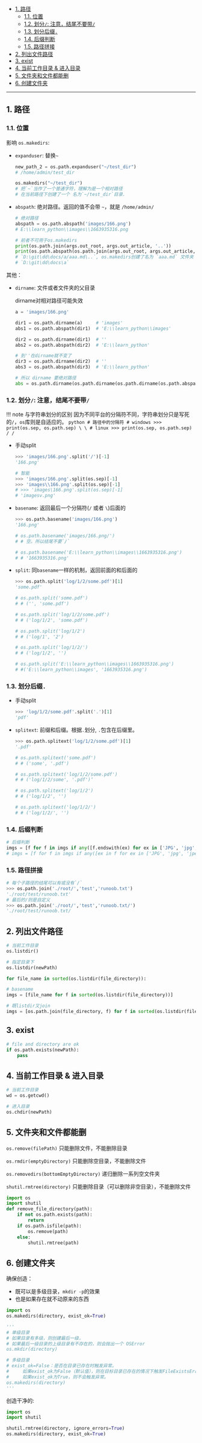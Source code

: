 - [1. 路径](#1-路径)
  - [1.1. 位置](#11-位置)
  - [1.2. 划分`/`: 注意，结尾不要带`/`](#12-划分-注意结尾不要带)
  - [1.3. 划分后缀`.`](#13-划分后缀)
  - [1.4. 后缀判断](#14-后缀判断)
  - [1.5. 路径拼接](#15-路径拼接)
- [2. 列出文件路径](#2-列出文件路径)
- [3. exist](#3-exist)
- [4. 当前工作目录 \& 进入目录](#4-当前工作目录--进入目录)
- [5. 文件夹和文件都能删](#5-文件夹和文件都能删)
- [6. 创建文件夹](#6-创建文件夹)

---

## 1. 路径

### 1.1. 位置

影响 `os.makedirs`: 
- `expanduser`: 替换`~`
   
    ```python
    new_path_2 = os.path.expanduser("~/test_dir")
    # /home/admin/test_dir

    os.makedirs("~/test_dir")
    # 把`~`当作了一个普通字符，理解为是一个相对路径
    # 在当前路径下创建了一个 名为`~/test_dir`目录.
    ```
- `abspath`: 绝对路径。返回的值不会带 `~`，就是 `/home/admin/`
    
    ```python
    # 绝对路径
    abspath = os.path.abspath('images/166.png')    
    # E:\\learn_python\\images\\1663935316.png

    # 前者不可用于os.makedirs
    print(os.path.join(args.out_root, args.out_article, '..'))
    print(os.path.abspath(os.path.join(args.out_root, args.out_article, '..')))
    # `D:\git\dd\docs/a/aaa.md\..`, os.makedirs创建了名为 `aaa.md` 文件夹
    # `D:\git\dd\docs\a`
    ```

其他：
- `dirname`: 文件或者文件夹的父目录
    
    dirname对相对路径可能失效
    ```python
    a = 'images/166.png'

    dir1 = os.path.dirname(a)     # 'images'
    abs1 = os.path.abspath(dir1)  # 'E:\\learn_python\\images'

    dir2 = os.path.dirname(dir1)  # ''
    abs2 = os.path.abspath(dir2)  # 'E:\\learn_python'

    # 到''在dirname就不变了
    dir3 = os.path.dirname(dir2)  # ''
    abs3 = os.path.abspath(dir3)  # 'E:\\learn_python'

    # 所以 dirname 要绝对路径
    abs = os.path.dirname(os.path.dirname(os.path.dirname(os.path.abspath(a)))) # 'E:\\'
    ```
### 1.2. 划分`/`: 注意，结尾不要带`/`

!!! note 与字符串划分的区别
    因为不同平台的分隔符不同，字符串划分只是写死的`/`，`os`库则是自适应的。
    ```python
    # 路径中的分隔符
    # windows
    >>> print(os.sep, os.path.sep)
    \ \
    # linux
    >>> print(os.sep, os.path.sep)
    / /
    ```

- 手动split

    ```python
    >>> 'images/166.png'.split('/')[-1]   
    '166.png'

    # 智能
    >>> 'images/166.png'.split(os.sep)[-1]   
    >>> 'images\\166.png'.split(os.sep)[-1]   
    # >>> 'images\166.png'.split(os.sep)[-1]     
    # 'imagesv.png'
    ```
- `basename`: 返回最后一个分隔符(`/` 或者 `\`)后面的
   
    ```python
    >>> os.path.basename('images/166.png')
    '166.png'

    # os.path.basename('images/166.png/')
    # # 空。所以结尾不要`/`

    # os.path.basename('E:\\learn_python\\images\\1663935316.png') 
    # # '1663935316.png'
    ```

- `split`: 同`basename`一样的机制，返回前面的和后面的
 
    ```python
    >>> os.path.split('log/1/2/some.pdf')[1]
    'some.pdf'

    # os.path.split('some.pdf')
    # # ('', 'some.pdf')

    # os.path.split('log/1/2/some.pdf')
    # # ('log/1/2', 'some.pdf')

    # os.path.split('log/1/2')
    # # ('log/1', '2')

    # os.path.split('log/1/2/')
    # # ('log/1/2', '')

    # os.path.split('E:\\learn_python\\images\\1663935316.png')    
    # #('E:\\learn_python\\images', '1663935316.png')
    ```
### 1.3. 划分后缀`.`
- 手动split
    
    ```python
    >>> 'log/1/2/some.pdf'.split('.')[1]
    'pdf'
    ```
- `splitext`: 前缀和后缀。根据`.`划分, `.`包含在后缀里。
    
    ```python
    >>> os.path.splitext('log/1/2/some.pdf')[1]
    '.pdf'

    # os.path.splitext('some.pdf')
    # # ('some', '.pdf')

    # os.path.splitext('log/1/2/some.pdf')
    # # ('log/1/2/some', '.pdf')‘

    # os.path.splitext('log/1/2')
    # # ('log/1/2', '')

    # os.path.splitext('log/1/2/')
    # # ('log/1/2/', '')
    ```
### 1.4. 后缀判断

```python
# 后缀判断
imgs = [f for f in imgs if any([f.endswith(ex) for ex in ['JPG', 'jpg', 'jpeg', 'png', 'PNG']])]
# imgs = [f for f in imgs if any([ex in f for ex in ['JPG', 'jpg', 'jpeg', 'png', 'PNG']])]
```

### 1.5. 路径拼接

```python
# 每个子路径的结尾可以有或没有`/`
>>> os.path.join('./root/','test','runoob.txt')
'./root/test/runoob.txt'
# 最后的/则是自定义
>>> os.path.join('./root/','test','runoob.txt/') 
'./root/test/runoob.txt/
```


## 2. 列出文件路径
```python
# 当前工作目录
os.listdir()

# 指定目录下
os.listdir(newPath)
```
```python
for file_name in sorted(os.listdir(file_directory)):
```

```python
# basename
imgs = [file_name for f in sorted(os.listdir(file_directory))]

# 既listdir又join
imgs = [os.path.join(file_directory, f) for f in sorted(os.listdir(file_directory))]
```

## 3. exist

```python
# file and directory are ok
if os.path.exists(newPath):
    pass
```

## 4. 当前工作目录 & 进入目录

```python
# 当前工作目录
wd = os.getcwd()

# 进入目录
os.chdir(newPath)
```

## 5. 文件夹和文件都能删

`os.remove(filePath)` 只能删除文件，不能删除目录

`os.rmdir(emptyDirectory)` 只能删除空目录，不能删除文件

`os.removedirs(bottomEmptyDirectory)` 递归删除一系列空文件夹

`shutil.rmtree(directory)` 只能删除目录（可以删除非空目录），不能删除文件


```python
import os
import shutil
def remove_file_directory(path):
    if not os.path.exists(path):
        return 
    if os.path.isfile(path):
        os.remove(path)
    else:
        shutil.rmtree(path)
```

## 6. 创建文件夹

确保创造：
- 既可以是多级目录，`mkdir -p`的效果
- 也是如果存在就不动原来的东西
```python
import os
os.makedirs(directory, exist_ok=True)

'''
# 单级目录
# 如果目录有多级，则创建最后一级，
# 如果最后一级目录的上级目录有不存在的，则会抛出一个 OSError
os.mkdir(directory)

# 多级目录
# exist_ok=False：是否在目录已存在时触发异常。
#     如果exist_ok为False（默认值），则在目标目录已存在的情况下触发FileExistsError异常；
#     如果exist_ok为True，则不会触发异常。
os.makedirs(directory)
'''
```


创造干净的:
```python
import os
import shutil

shutil.rmtree(directory, ignore_errors=True)
os.makedirs(directory, exist_ok=True)
```